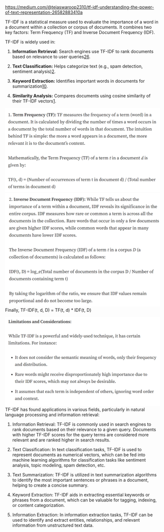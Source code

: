 https://medium.com/@tejaswaroop2310/tf-idf-understanding-the-power-of-text-representation-26582883410a

TF-IDF is a statistical measure used to evaluate the importance of a word in a document within a collection or corpus of documents. It combines two key factors: Term Frequency (TF) and Inverse Document Frequency (IDF).

TF-IDF is widely used in:

1. **Information Retrieval:** Search engines use TF-IDF to rank documents based on relevance to user queries[2](https://studyopedia.com/natural-language-processing/nlp-applications-of-tfidf/)[6](https://myscale.com/blog/master-tf-idf-basics-in-machine-learning/).
    
2. **Text Classification:** Helps categorize text (e.g., spam detection, sentiment analysis)[2](https://studyopedia.com/natural-language-processing/nlp-applications-of-tfidf/).
    
3. **Keyword Extraction:** Identifies important words in documents for summarization[10](https://www.coursera.org/articles/what-is-tfidf).
    
4. **Similarity Analysis:** Compares documents using cosine similarity of their TF-IDF vectors[1](https://www.capitalone.com/tech/machine-learning/understanding-tf-idf/).

![](../../attachments/Pasted%20image%2020250401164241.png)
![](../../attachments/Pasted%20image%2020250401164252.png)Finally, TF-IDF(t, d, D) = TF(t, d) * IDF(t, D)

![](../../attachments/Pasted%20image%2020250401164411.png)TF-IDF has found applications in various fields, particularly in natural language processing and information retrieval:

1. Information Retrieval: TF-IDF is commonly used in search engines to rank documents based on their relevance to a given query. Documents with higher TF-IDF scores for the query terms are considered more relevant and are ranked higher in search results.

2. Text Classification: In text classification tasks, TF-IDF is used to represent documents as numerical vectors, which can be fed into machine learning algorithms for classification tasks like sentiment analysis, topic modeling, spam detection, etc.

3. Text Summarization: TF-IDF is utilized in text summarization algorithms to identify the most important sentences or phrases in a document, helping to create a concise summary.

4. Keyword Extraction: TF-IDF aids in extracting essential keywords or phrases from a document, which can be valuable for tagging, indexing, or content categorization.

5. Information Extraction: In information extraction tasks, TF-IDF can be used to identify and extract entities, relationships, and relevant information from unstructured text data.